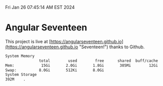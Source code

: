 Fri Jan 26 07:45:14 AM EST 2024

# Angular Seventeen


This project is live at [https://angularseventeen.github.io](https://angularseventeen.github.io "Seventeen!") thanks to Github.

```bash
System Memory
               total        used        free      shared  buff/cache   available
Mem:            15Gi       2.0Gi       1.8Gi       305Mi        12Gi        13Gi
Swap:          8.0Gi       512Ki       8.0Gi
System Storage
392M	.
```
```bash
